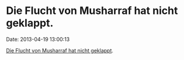 Die Flucht von Musharraf hat nicht geklappt.
============================================

Date: 2013-04-19 13:00:13

[Die Flucht von Musharraf hat nicht
geklappt](http://www.independent.co.uk/news/world/asia/humiliation-of-pervez-musharraf-deepens-as-he-is-arrested-and-taken-to-court-8579528.html).
